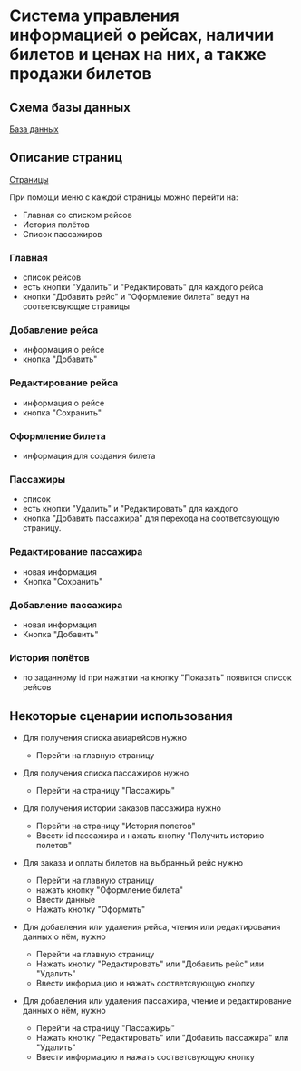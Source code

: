 # Система управления информацией о рейсах, наличии билетов и ценах на них, а также продажи билетов
## Схема базы данных
[База данных](img/db.svg)
## Описание страниц
[Страницы](img/pages.svg)

При помощи меню с каждой страницы можно перейти на:
- Главная со списком рейсов
- История полётов
- Список пассажиров

### Главная
- список рейсов
- есть кнопки "Удалить" и "Редактировать" для каждого рейса
- кнопки "Добавить рейс" и "Оформление билета" ведут на соответсвующие страницы

### Добавление рейса
- информация о рейсе
- кнопка "Добавить"

### Редактирование рейса
- информация о рейсе
- кнопка "Сохранить"

### Оформление билета
- информация для создания билета

### Пассажиры
- список
- есть кнопки "Удалить" и "Редактировать" для каждого
- кнопка "Добавить пассажира" для перехода на соответсвующую страницу.

### Редактирование пассажира
- новая информация
- Кнопка "Сохранить"

### Добавление пассажира
- новая информация
- Кнопка "Добавить"

### История полётов
- по заданному id при нажатии на кнопку "Показать" появится список рейсов

## Некоторые сценарии использования
- Для получения списка авиарейсов нужно
  - Перейти на главную страницу

- Для получения списка пассажиров нужно
  - Перейти на страницу "Пассажиры"

- Для получения истории заказов пассажира нужно
  - Перейти на страницу "История полетов"
  - Ввести id пассажира и нажать кнопку "Получить историю полетов"

- Для заказа и оплаты билетов на выбранный рейс нужно
  - Перейти на главную страницу
  - нажать кнопку "Оформление билета"
  - Ввести данные
  - Нажать кнопку "Оформить"

- Для добавления или удаления рейса, чтения или редактирования данных о нём, нужно
  - Перейти на главную страницу
  - Нажать кнопку "Редактировать" или "Добавить рейс" или "Удалить"
  - Ввести информацию и нажать соответсвующую кнопку

- Для добавления или удаления пассажира, чтение и редактирование данных о нём, нужно
  - Перейти на страницу "Пассажиры"
  - Нажать кнопку "Редактировать" или "Добавить пассажира" или "Удалить"
  - Ввести информацию и нажать соответсвующую кнопку
